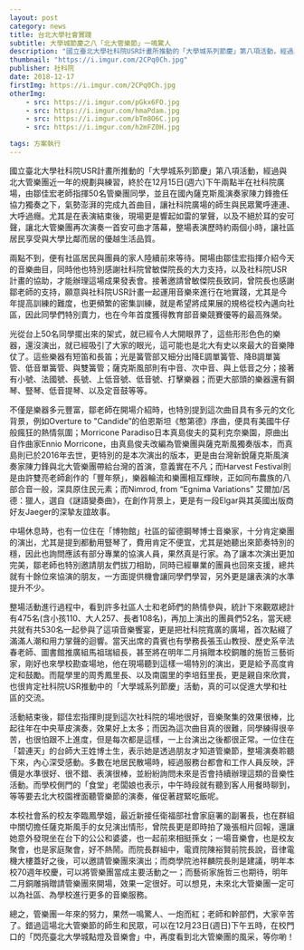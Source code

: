 ```yaml
---
layout: post
category: news
title: 台北大學社會實踐
subtitle: 大學城節慶之八「北大管樂節」一鳴驚人
description: "國立臺北大學社科院USR計畫所推動的「大學城系列節慶」第八項活動，經過與北大管樂團近一年的規劃與練習，終於在12月15日(週六)下午兩點半在社科院廣場，由鄒佳宏老師指揮50名管樂團同學，並且在國內薩克斯風演奏家陳力鋒擔任協力獨奏之下，氣勢澎湃的完成九首曲目，讓社科院廣場的師生與民眾驚呼連連、大呼過癮。尤其是在表演結束後，現場更是響起如雷的掌聲，以及不絕於耳的安可聲，讓北大管樂團再次演奏一首安可曲才落幕，整場表演歷時約兩個小時，讓社區居民享受與大學比鄰而居的優越生活品質。..."
thumbnail: "https://i.imgur.com/2CPq0Ch.jpg"
publisher: 社科院
date: 2018-12-17
firstImg: https://i.imgur.com/2CPq0Ch.jpg
otherImg:
    - src: https://i.imgur.com/pGkx6FO.jpg
    - src: https://i.imgur.com/hmaPdam.jpg
    - src: https://i.imgur.com/bTm8O6C.jpg
    - src: https://i.imgur.com/h2mFZ0H.jpg

tags: 方案執行
---
```


國立臺北大學社科院USR計畫所推動的「大學城系列節慶」第八項活動，經過與北大管樂團近一年的規劃與練習，終於在12月15日(週六)下午兩點半在社科院廣場，由鄒佳宏老師指揮50名管樂團同學，並且在國內薩克斯風演奏家陳力鋒擔任協力獨奏之下，氣勢澎湃的完成九首曲目，讓社科院廣場的師生與民眾驚呼連連、大呼過癮。尤其是在表演結束後，現場更是響起如雷的掌聲，以及不絕於耳的安可聲，讓北大管樂團再次演奏一首安可曲才落幕，整場表演歷時約兩個小時，讓社區居民享受與大學比鄰而居的優越生活品質。

兩點不到，便有社區居民與團員的家人陸續前來等待。開場由鄒佳宏指揮介紹今天的音樂曲目，同時他也特別感謝社科院曾敏傑院長的大力支持，以及社科院USR計畫的協助，才能辦理這場成果發表會。接著邀請曾敏傑院長致詞，曾院長也感謝鄒老師的支持，願意與社科院USR計畫一起運用音樂來進行在地實踐，尤其是今年提高訓練的難度，也更頻繁的密集訓練，就是希望將成果展的規格從校內邁向社區，因此同學們特別賣力，也在今年首度獲得教育部音樂競賽優等的最高殊榮。

光從台上50名同學擺出來的架式，就已經令人大開眼界了，這些形形色色的樂器，還沒演出，就已經吸引了大家的眼光，這可能也是北大有史以來最大的音樂陣仗了。這些樂器有短笛和長笛；光是簧管部又細分出降E調單簧管、降B調單簧管、低音單簧管、與雙簧管；薩克斯風部則有中音、次中音、與上低音之分；接著有小號、法國號、長號、上低音號、低音號、打擊樂器；而更大部頭的樂器還有鋼琴、豎琴、低音提琴、以及定音鼓等等。

不僅是樂器多元豐富，鄒老師在開場介紹時，也特別提到這次曲目具有多元的文化背景，例如Overture to "Candide”的伯恩斯坦《憨第德》序曲，便具有美國牛仔般瘋狂的熱情氛圍；Morricone Paradiso日本真島俊夫的莫利克奈樂園，原曲出自作曲家Ennio Morricone，由真島俊夫改編為管樂團與薩克斯風獨奏版本，而真島則已於2016年去世，更特別的是本次演出的版本，更是由台灣新銳薩克斯風演奏家陳力鋒與北大管樂團帶給台灣的首演，意義實在不凡；而Harvest Festival則是由許雙亮老師創作的「豐年祭」，樂器輪流和樂團相互輝映，正如同布農族的八部合音一般，深具原住民元素；而Nimrod, from “Egnima Variations” 艾爾加/呂德：獵人，選自《謎語變奏曲》，在創作背景上，更是有一段Elgar與其英國出版商好友Jaeger的深摯友誼故事。

中場休息時，也有一位住在「博物館」社區的留德鋼琴博士音樂家，十分肯定樂團的演出，尤其是提到都動用豎琴了，費用肯定不便宜，尤其是她聽出來節奏特別的穩，因此也詢問應該有部分專業的協演人員，果然真是行家。為了讓本次演出更加完美，鄒老師也特別邀請朋友們拔刀相助，同時已經畢業的團員也回來支援，總共就有十餘位來協演的朋友，一方面提供機會讓同學們學習，另外更是讓表演的水準提升不少。

整場活動進行過程中，看到許多社區人士和老師們的熱情參與，統計下來觀眾總計有475名(含小孩110、大人257、長者108名)，再加上演出的團員們52名，當天總共就有共530名一起參與了這項音樂饗宴，更是把社科院寬廣的廣場，首次點綴了滿滿人潮和用力掌聲的迴響。當天出席的貴賓也有學務長張玉山教授、歷史系辛法春老師、圖書館推廣組馬祖瑞組長，甚至將在明年二月捐贈本校銅雕的施哲三藝術家，剛好也來學校勘查場地，他在現場聽到這樣一場特別的演出，更是給予高度肯定和鼓勵。而龍學里的周秀鳳里長、以及南園里的李培鈺里長，更是親自來欣賞，也很肯定社科院USR推動中的「大學城系列節慶」活動，真的可以促進大學和社區的交流。

活動結束後，鄒佳宏指揮則提到這次社科院的場地很好，音樂聚集的效果很棒，比起往年在中央草皮演奏，效果好上太多；而因為這次曲目真的很難，同學練得很辛苦，也很怕跟不上進度，但是每次都是這樣，一上台演出之後都很正常。一位住在「碧連天」的台師大王姓博士生，表示她是透過朋友才知道管樂節，整場演奏聆聽下來，內心深受感動。多數在地居民散場時，經過服務台都會和工作人員反映，評價是水準很好、很不錯、表演很棒，並紛紛詢問未來是否會持續辦理這類的音樂性活動。而學校側門的「食堂」老闆娘也表示，中午時段就有聽到客人用餐時聊到，等等要去北大校園裡面聽管樂節的演奏，催促著趕緊吃飯呢。

本校社會系的校友李臨鳳學姐，最近新接任衛福部社會家庭署的副署長，也在群組中關切擔任薩克斯風手的女兒演出情形，曾院長更是即時拍了幾張相片回報，還讓她意外發現坐在台下的公公和婆婆，也一起前來相挺孫女；一場音樂會，也是校友聚會，也是家庭聚會，好不熱鬧。而院長群組中，電資院陳裕賢前院長說，音律電機大樓蓋好之後，可以邀請管樂團來演出；而商學院池祥麟院長則是建議，明年本校70週年校慶，可以將管樂團當成主要活動之一；而藝術家施哲三也期待，明年二月銅雕捐贈請管樂團來開場，效果一定很好。可以想見，未來北大管樂團一定可以為社區、為學校進行更多的音樂服務。

總之，管樂團一年來的努力，果然一鳴驚人、一炮而紅；老師和幹部們，大家辛苦了。錯過這場北大管樂節的師生和民眾，可以在12月23日(週日)下午五時，在校門口的「閃亮臺北大學城點燈及音樂會」中，再度看到北大管樂團的風采，等你喲！
